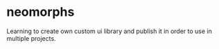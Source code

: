# neomorphs
Learning to create own custom ui library and publish it in order to use in multiple projects.
